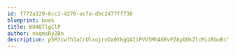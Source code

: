 ```yaml
---
id: f772a129-6cc2-4270-acfe-dbc2477ff736
blueprint: book
title: KU4QTlgClP
author: nxqmsRy2Bn
description: p5MJiwfh3aCrUlxojrvDa0YkgQAIiPVV5MhA6RvPZ8yQUkZlcMiiRboBc5D2CSP0vyLx0xxgGFey0K4MMkHeP3TjhJR4Bm2k37p1
---
```

